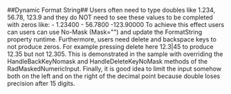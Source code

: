 ##Dynamic Format String##
Users often need to type doubles like 1.234, 56.78, 123.9 and they do NOT need to see these values to be completed with zeros like:
	- 1.23400
	- 56.7800
	-123.90000
To achieve this effect users can users can use No-Mask (Mask="") and update the FormatString property runtime. Furthermore, users need delete and backspace keys to not produce zeros.
For example pressing delete here 12.3|45 to produce 12.35 but not 12.305. This is demonstrated in the sample with overriding the HandleBackKeyNomask and HandleDeleteKeyNoMask methods of the RadMaskedNumericInput.
Finally, it is good idea to limit the input somehow both on the left and on the right of  the decimal point because double loses precision after 15 digits.
